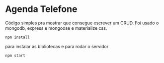 # Agenda Telefone
Código simples pra mostrar que consegue escrever um CRUD.
Foi usado o mongodb, express e mongoose e materialize css.

```
npm install
```
para instalar as bibliotecas
e para rodar o servidor
```
npm start
```